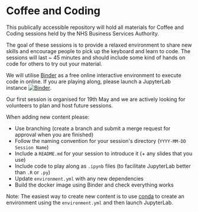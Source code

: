 # Coffee and Coding

This publically accessible repository will hold all materials for Coffee and Coding sessions held by the NHS Business Services Authority.

The goal of these sessions is to provide a relaxed environment to share new skills and encourage people to pick up the keyboard and learn to code. The sessions will last ~ 45 minutes and should include some kind of hands on code for others to try out your material.

We will utilise [Binder](https://mybinder.org/v2/gh/sfdsa/HEAD) as a free online interactive environment to execute code in online. If you are playing along, please launch a JupyterLab instance [![Binder](https://mybinder.org/badge_logo.svg)](https://mybinder.org/v2/gl/nhsbsa%2Finsight%2Fshared%2Fcoffee-and-coding/master?urlpath=lab).

Our first session is organised for 19th May and we are actively looking for volunteers to plan and host future sessions.

When adding new content please:

- Use branching (create a branch and submit a merge request for approval when you are finished)
- Follow the naming convention for your session's directory (`YYYY-MM-DD Session Name`)
- Include a `README.md` for your session to introduce it (+ any slides that you use)
- Include code to play along as `.ipynb` files (to facilitate JupyterLab better than `.R` or `.py`)
- Update `environment.yml` with any new dependencies
- Build the docker image using Binder and check everything works 

Note: The easiest way to create new content is to use [conda](https://conda.io/projects/conda/en/latest/index.html) to create an environment using the `environment.yml` and then launch JupyterLab. 